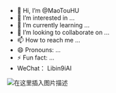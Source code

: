 - 👋 Hi, I’m @MaoTouHU
- 👀 I’m interested in ...
- 🌱 I’m currently learning ...
- 💞️ I’m looking to collaborate on ...
- 📫 How to reach me ...
- 😄 Pronouns: ...
- ⚡ Fun fact: ...
- WeChat： Libin9iAI

<!---
MaoTouHU/MaoTouHU is a ✨ special ✨ repository because its `README.md` (this file) appears on your GitHub profile.
You can click the Preview link to take a look at your changes.
--->
![在这里插入图片描述]([https://i-blog.csdnimg.cn/direct/677a8e66a9fe4cdb918557d70bdd7ba1.png](https://mmbiz.qpic.cn/mmbiz_jpg/ia7dKDKaiaRMia7pYZn3zmul0liaTqvzArWl4nxE8aPNKB9sFmePichcWAoshHUkSicxBoURvHZ6UYz0P4iaqocwTpNvw/640?wx_fmt=jpeg&from=appmsg&randomid=w4j70nnj&watermark=1&tp=webp&wxfrom=5&wx_lazy=1))



